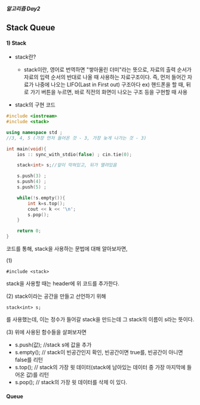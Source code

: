 ##### 알고리즘 Day2

## Stack Queue

#### 1) Stack

- stack란?
    - stack이란, 영어로 번역하면 "쌓아올린 더미"라는 뜻으로,  자료의 출력 순서가 자료의 입력 순서의 반대로 나올 때 사용하는 자료구조이다. 즉, 먼저 들어간 자료가 나중에 나오는 LIFO(Last in First out) 구조아다
    ex) 핸드폰을 할 때, 뒤로 가기 버튼을 누르면, 바로 직전의 화면이 나오는 구조 등을 구현할 때 사용
    
- stack의 구현 코드 
```cpp
#include <iostream>
#include <stack>

using namespace std ;
//3, 4, 5 (가장 먼저 들어온 것 - 3, 가장 늦게 나가는 것 - 3)

int main(void){
    ios :: sync_with_stdio(false) ; cin.tie(0);

    stack<int> s;//앞이 막혀있고, 뒤가 열려있음 

    s.push(3) ;
    s.push(4) ;
    s.push(5) ;

    while(!s.empty()){
        int k=s.top();
        cout << k << '\n';
        s.pop();
    }

    return 0;
}
```
코드를 통해, stack을 사용하는 문법에 대해 알아보자면, 

(1) 
```
#include <stack>
```
stack을 사용할 때는 header에 위 코드를 추가한다.

(2)
stack이라는 공간을 만들고 선언하기 위해 
```
stack<int> s;
```
를 사용했는데, 이는 정수가 들어갈 stack을 만드는데 그 stack의 이름이 s라는 뜻이다.

(3)
위에 사용된 함수들을 살펴보자면 
  - s.push(값); //stack s에 값을 추가
  - s.empty(); // stack이 빈공간인지 확인, 빈공간이면 true를, 빈공간이 아니면 false를 리턴
  - s.top(); // stack의 가장 윗 데이터(stack에 남아있는 데이터 중 가장 마지막에 들어온 값)를 리턴
  - s.pop(); // stack의 가장 윗 데이터를 삭제
  이 있다.

  

#### Queue

